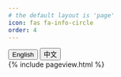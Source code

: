 ```yaml
---
# the default layout is 'page'
icon: fas fa-info-circle
order: 4
---
```


<nav>
  <button onclick="switchLanguage('en')">English</button>
  <button onclick="switchLanguage('zh')">中文</button>
</nav>

<div id="content-area">
  <div id="en-content" style="display: none;">
    {% include about/about_en.html %}
  </div>

  <div id="zh-content" style="display: none;">
    {% include about/about_zh.html %}
  </div>
</div>

<div class="row">
  <div id="tail-wrapper" class="col-12 col-lg-11 col-xl-9 px-3 pe-xl-4 mt-5">
    {% include pageview.html %}
  </div>
</div>

<script>
  function switchLanguage(lang) {
    var contents = document.querySelectorAll('#content-area > div');
    contents.forEach(function(content) {
      content.style.display = 'none';
    });

    var activeContent = document.getElementById(lang + '-content');
    if(activeContent) {
      activeContent.style.display = 'block';
    }

    localStorage.setItem('preferredLanguage', lang);
  }

  document.addEventListener('DOMContentLoaded', function() {
    var preferredLanguage = localStorage.getItem('preferredLanguage') || 'en';
    switchLanguage(preferredLanguage);
  });
</script>
